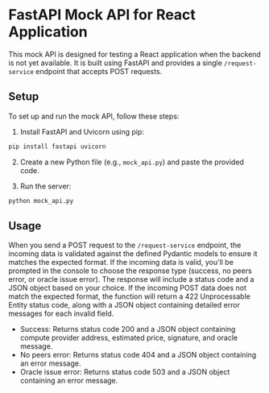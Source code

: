 # FastAPI Mock API for React Application

This mock API is designed for testing a React application when the backend is not yet available. It is built using FastAPI and provides a single `/request-service` endpoint that accepts POST requests.

## Setup

To set up and run the mock API, follow these steps:

1. Install FastAPI and Uvicorn using pip:

```bash
pip install fastapi uvicorn
```

2. Create a new Python file (e.g., `mock_api.py`) and paste the provided code.

3. Run the server:

```bash 
python mock_api.py
```


## Usage

When you send a POST request to the `/request-service` endpoint, the incoming data is validated against the defined Pydantic models to ensure it matches the expected format. If the incoming data is valid, you'll be prompted in the console to choose the response type (success, no peers error, or oracle issue error). The response will include a status code and a JSON object based on your choice. If the incoming POST data does not match the expected format, the function will return a 422 Unprocessable Entity status code, along with a JSON object containing detailed error messages for each invalid field.

- Success: Returns status code 200 and a JSON object containing compute provider address, estimated price, signature, and oracle message.
- No peers error: Returns status code 404 and a JSON object containing an error message.
- Oracle issue error: Returns status code 503 and a JSON object containing an error message.
